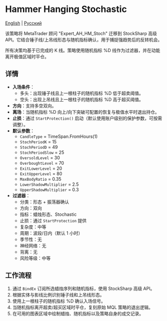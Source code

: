 # Hammer Hanging Stochastic
[English](README.md) | [Русский](README_ru.md)

该策略将 MetaTrader 顾问 "Expert_AH_HM_Stoch" 迁移到 StockSharp 高级 API。它结合锤子线/上吊线形态与随机指标确认，用于捕捉强趋势后的反转机会。

所有决策均基于已完成的 K 线。策略使用随机指标 %D 线作为过滤器，并在动能离开极值区域时平仓。

## 详情

- **入场条件**：
  - 多头：出现锤子线且上一根柱子的随机指标 %D 低于超卖阈值。
  - 空头：出现上吊线且上一根柱子的随机指标 %D 高于超买阈值。
- **方向**：支持多空双向。
- **离场**：当随机指标 %D 向上/向下突破可配置的恢复与极值水平时退出持仓。
- **止损**：通过 `StartProtection()` 启动（默认使用账户级别的保护参数，可按需调整）。
- **默认参数**：
  - `CandleType` = TimeSpan.FromHours(1)
  - `StochPeriodK` = 15
  - `StochPeriodD` = 49
  - `StochPeriodSlow` = 25
  - `OversoldLevel` = 30
  - `OverboughtLevel` = 70
  - `ExitLowerLevel` = 20
  - `ExitUpperLevel` = 80
  - `MaxBodyRatio` = 0.35
  - `LowerShadowMultiplier` = 2.5
  - `UpperShadowMultiplier` = 0.3
- **过滤器**：
  - 分类：形态 + 振荡器确认
  - 方向：双向
  - 指标：蜡烛形态、Stochastic
  - 止损：通过 `StartProtection` 提供
  - 复杂度：中等
  - 周期：波段/日内（默认 1 小时）
  - 季节性：无
  - 神经网络：无
  - 背离：无
  - 风险等级：中等

## 工作流程

1. 通过 `BindEx` 订阅所选蜡烛序列和随机指标，使用 StockSharp 高级 API。
2. 根据实体与影线比例识别锤子线和上吊线形态。
3. 使用上一根柱子的随机指标 %D 确认入场信号。
4. 当随机指标离开超卖/超买区域时平仓，复刻原始 MQL 策略的退出逻辑。
5. 在可用的图表区域中绘制蜡烛、随机指标以及策略自身的成交记录。
